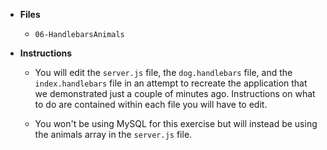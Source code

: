 * **Files**

  * `06-HandlebarsAnimals`

* **Instructions**

  * You will edit the `server.js` file, the `dog.handlebars` file, and the `index.handlebars` file in an attempt to recreate the application that we demonstrated just a couple of minutes ago. Instructions on what to do are contained within each file you will have to edit.

  * You won't be using MySQL for this exercise but will instead be using the animals array in the `server.js` file.
